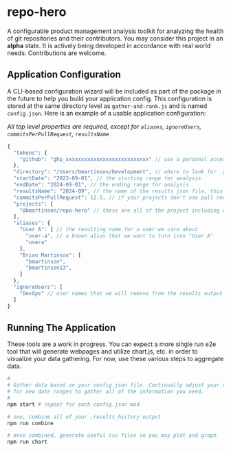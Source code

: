 # repo-hero
A configurable product management analysis toolkit for analyzing the health of git repositories and their contributors. You may consider this project in an **alpha** state. It is actively being developed in accordance with real world needs. Contributions are welcome.

## Application Configuration
A CLI-based configuration wizard will be included as part of the package in the future to help you build your application config. This configuration is stored at the same directory level as `gather-and-rank.js` and is named `config.json`. Here is an example of a usable application configuration:

*All top level properties are required, except for `aliases`, `ignoreUsers`, `commitsPerPullRequest`, `resultsName`*

```javascript
{
  "tokens": {
    "github": "ghp_xxxxxxxxxxxxxxxxxxxxxxxxxxx" // use a personal access token for GitHub API access
  },
  "directory": "/Users/bmartinson/Development", // where to look for .git projects
  "startDate": "2023-09-01", // the starting range for analysis
  "endDate": "2024-09-01", // the ending range for analysis
  "resultsName": "2024-09", // the name of the results json file, this is optional
  "commitsPerPullRequest": 12.5, // if your projects don't use pull requests and rely mostly on commits, use this to synthesize deliverables (pseudo-PRs)
  "projects": [
    "@bmartinson/repo-hero" // these are all of the project including owner name owner/repo - @ handles should be included
  ],
  "aliases": {
    "User A": [ // the resulting name for a user we care about
      "user-a", // a known alias that we want to turn into "User A"
      "usera"
    ],
    "Brian Martinson": [
      "bmartinson",
      "bmartinson13",
    ]
  },
  "ignoreUsers": [
    "DevOps" // user names that we will remove from the results output
  ]
}
```

## Running The Application
These tools are a work in progress. You can expect a more single run e2e tool that will generate webpages and utilize chart.js, etc. in order to visualize your data gathering. For now, use these various steps to aggregate data.

```sh
#
# Gather data based on your config.json file. Continually adjust your config
# for new date ranges to gather all of the information you need.
#
npm start # repeat for each config.json mod

# now, combine all of your .results_history output
npm run combine

# once combined, generate useful csv files so you may plot and graph
npm run chart
```
